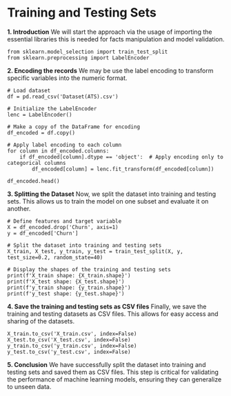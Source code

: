 # Training and Testing Sets

**1. Introduction**
We will start the approach via the usage of importing the essential libraries this is needed for facts manipulation and model validation.
```
from sklearn.model_selection import train_test_split
from sklearn.preprocessing import LabelEncoder
```
**2. Encoding the records**
We may be use the label encoding to transform specific variables into the numeric format.
```
# Load dataset
df = pd.read_csv('Dataset(ATS).csv')

# Initialize the LabelEncoder
lenc = LabelEncoder()

# Make a copy of the DataFrame for encoding
df_encoded = df.copy()

# Apply label encoding to each column
for column in df_encoded.columns:
    if df_encoded[column].dtype == 'object':  # Apply encoding only to categorical columns
        df_encoded[column] = lenc.fit_transform(df_encoded[column])

df_encoded.head()
```
**3. Splitting the Dataset**
Now, we split the dataset into training and testing sets. This allows us to train the model on one subset and evaluate it on another.
```
# Define features and target variable
X = df_encoded.drop('Churn', axis=1)
y = df_encoded['Churn']

# Split the dataset into training and testing sets
X_train, X_test, y_train, y_test = train_test_split(X, y, test_size=0.2, random_state=40)

# Display the shapes of the training and testing sets
print(f'X_train shape: {X_train.shape}')
print(f'X_test shape: {X_test.shape}')
print(f'y_train shape: {y_train.shape}')
print(f'y_test shape: {y_test.shape}')
```
**4. Save the training and testing sets as CSV files**
Finally, we save the training and testing datasets as CSV files. This allows for easy access and sharing of the datasets.
```
X_train.to_csv('X_train.csv', index=False)
X_test.to_csv('X_test.csv', index=False)
y_train.to_csv('y_train.csv', index=False)
y_test.to_csv('y_test.csv', index=False)
```
**5. Conclusion**
We have successfully split the dataset into training and testing sets and saved them as CSV files. This step is critical for validating the performance of machine learning models, ensuring they can generalize to unseen data.
